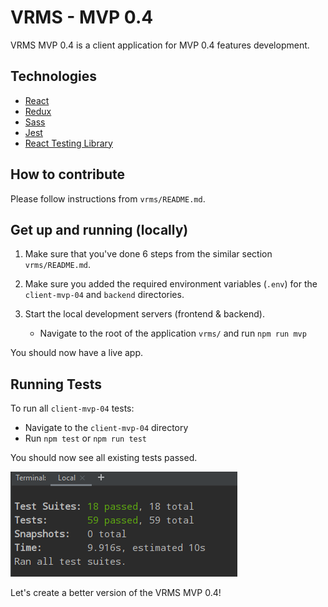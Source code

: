 # VRMS - MVP 0.4

VRMS MVP 0.4 is a client application for MVP 0.4 features development.

## Technologies

- [React](https://reactjs.org/docs/getting-started.html)
- [Redux](https://redux.js.org/introduction/getting-started)
- [Sass](https://sass-lang.com/guide)
- [Jest](https://jestjs.io/)
- [React Testing Library](https://testing-library.com/docs/react-testing-library/intro)

## How to contribute

Please follow instructions from `vrms/README.md`.

## Get up and running (locally)

1. Make sure that you've done 6 steps from the similar section `vrms/README.md`.
 
2. Make sure you added the required environment variables (`.env`) for the `client-mvp-04` and `backend` directories. 

3. Start the local development servers (frontend & backend).
   - Navigate to the root of the application `vrms/` and run `npm run mvp`

You should now have a live app.

## Running Tests

To run all `client-mvp-04` tests:

- Navigate to the `client-mvp-04` directory
- Run `npm test` or `npm run test`

You should now see all existing tests passed.

![Passed tests](src/assets/images/readme/tests-passed.png)

Let's create a better version of the VRMS MVP 0.4!

